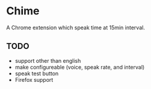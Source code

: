 Chime
=====
A Chrome extension which speak time at 15min interval.

TODO
----
- support other than english
- make configureable (voice, speak rate, and interval)
- speak test button
- Firefox support
